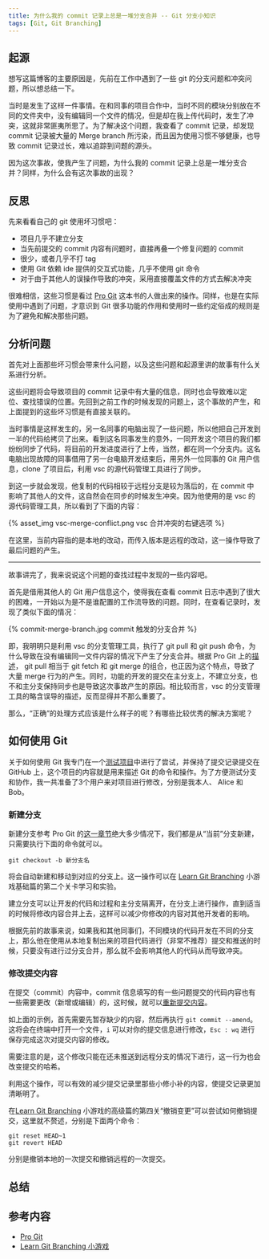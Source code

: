 ```yaml
---
title: 为什么我的 commit 记录上总是一堆分支合并 -- Git 分支小知识
tags: [Git, Git Branching]
---
```


## 起源

想写这篇博客的主要原因是，先前在工作中遇到了一些 git 的分支问题和冲突问题，所以想总结一下。

当时是发生了这样一件事情。在和同事的项目合作中，当时不同的模块分别放在不同的文件夹中，没有编辑同一个文件的情况，但是却在我上传代码时，发生了冲突，这就非常匪夷所思了。为了解决这个问题，我查看了 commit 记录，却发现 commit 记录被大量的 Merge branch 所污染，而且因为使用习惯不够健康，也导致 commit 记录过长，难以追踪到问题的源头。

因为这次事故，使我产生了问题，为什么我的 commit 记录上总是一堆分支合并？同样，为什么会有这次事故的出现？

## 反思

先来看看自己的 git 使用坏习惯吧：

* 项目几乎不建立分支
* 当先前提交的 commit 内容有问题时，直接再叠一个修复问题的 commit
* 很少，或者几乎不打 tag
* 使用 Git 依赖 ide 提供的交互式功能，几乎不使用 git 命令
* 对于由于其他人的误操作导致的冲突，采用直接覆盖文件的方式去解决冲突

很难相信，这些习惯是看过 [Pro Git](https://git-scm.com/book/zh/v2) 这本书的人做出来的操作。同样，也是在实际使用中遇到了问题，才意识到 Git 很多功能的作用和使用时一些约定俗成的规则是为了避免和解决那些问题。

## 分析问题

首先对上面那些坏习惯会带来什么问题，以及这些问题和起源里讲的故事有什么关系进行分析。

这些问题将会导致项目的 commit 记录中有大量的信息，同时也会导致难以定位、查找错误的位置。先回到之前工作的时候发现的问题上，这个事故的产生，和上面提到的这些坏习惯是有直接关联的。

当时事情是这样发生的，另一名同事的电脑出现了一些问题，所以他把自己开发到一半的代码给拷贝了出来。看到这名同事发生的意外，一同开发这个项目的我们都纷纷同步了代码，将目前的开发进度进行了上传，当然，都在同一个分支内。这名电脑出现故障的同事借用了另一台电脑开发结束后，用另外一位同事的 Git 用户信息，clone 了项目后，利用 vsc 的源代码管理工具进行了同步。

到这一步就会发现，他复制的代码相较于远程分支是较为落后的，在 commit 中影响了其他人的文件，这自然会在同步的时候发生冲突。因为他使用的是 vsc 的源代码管理工具，所以看到了下面的内容：

{% asset_img vsc-merge-conflict.png vsc 合并冲突的右键选项 %}

在这里，当前内容指的是本地的改动，而传入版本是远程的改动，这一操作导致了最后问题的产生。

---

故事讲完了，我来说说这个问题的查找过程中发现的一些内容吧。

首先是借用其他人的 Git 用户信息这个，使得我在查看 commit 日志中遇到了很大的困难，一开始以为是不是谁配置的工作流导致的问题。同时，在查看记录时，发现了类似下面的情况：

{% commit-merge-branch.jpg commit 触发的分支合并 %}

即，我明明只是利用 vsc 的分支管理工具，执行了 git pull 和 git push 命令，为什么导致在没有编辑同一文件内容的情况下产生了分支合并。根据 Pro Git 上的[描述](https://git-scm.com/book/zh/v2/Git-%E5%88%86%E6%94%AF-%E8%BF%9C%E7%A8%8B%E5%88%86%E6%94%AF#%E6%8B%89%E5%8F%96:~:text=%E7%84%B6%E8%80%8C%EF%BC%8C%E6%9C%89%E4%B8%80%E4%B8%AA%E5%91%BD%E4%BB%A4%E5%8F%AB%E4%BD%9C%20git%20pull%20%E5%9C%A8%E5%A4%A7%E5%A4%9A%E6%95%B0%E6%83%85%E5%86%B5%E4%B8%8B%E5%AE%83%E7%9A%84%E5%90%AB%E4%B9%89%E6%98%AF%E4%B8%80%E4%B8%AA%20git%20fetch%20%E7%B4%A7%E6%8E%A5%E7%9D%80%E4%B8%80%E4%B8%AA%20git%20merge%20%E5%91%BD%E4%BB%A4)， git pull 相当于 git fetch 和 git merge 的组合，也正因为这个特点，导致了大量 merge 行为的产生。同时，功能的开发的提交在主分支上，不建立分支，也不和主分支保持同步也是导致这次事故产生的原因。相比较而言，vsc 的分支管理工具的略含误导的描述，反而显得并不那么重要了。

那么，“正确”的处理方式应该是什么样子的呢？有哪些比较优秀的解决方案呢？

## 如何使用 Git

关于如何使用 Git 我专门在一个[测试项目](https://github.com/Storh/git-example)中进行了尝试，并保持了提交记录提交在 GitHub 上，这个项目的内容就是用来描述 Git 的命令和操作。为了方便测试分支和协作，我一共准备了3个用户来对项目进行修改，分别是我本人、 Alice 和 Bob。

### 新建分支

新建分支参考 Pro Git 的[这一章节](https://git-scm.com/book/zh/v2/Git-%E5%88%86%E6%94%AF-%E5%88%86%E6%94%AF%E7%9A%84%E6%96%B0%E5%BB%BA%E4%B8%8E%E5%90%88%E5%B9%B6)绝大多少情况下，我们都是从“当前”分支新建，只需要执行下面的命令就可以。

``` 
git checkout -b 新分支名
```

将会自动新建和移动到对应的分支上。这一操作可以在 [Learn Git Branching](https://learngitbranching.js.org/?locale=zh_CN) 小游戏基础篇的第二个关卡学习和实验。

建立分支可以让开发的代码和过程和主分支隔离开，在分支上进行操作，直到适当的时候将修改内容合并上去，这样可以减少你修改的内容对其他开发者的影响。

根据先前的故事来说，如果我和其他同事们，不同模块的代码开发在不同的分支上，那么他在使用从本地复制出来的项目代码进行（非常不推荐）提交和推送的时候，只要没有进行过分支合并，那么就不会影响其他人的代码从而导致冲突。

### 修改提交内容

在提交（commit）内容中，commit 信息填写的有一些问题提交的代码内容也有一些需要更改（新增或编辑）的，这时候，就可以[重新提交内容](https://git-scm.com/book/zh/v2/Git-%E5%9F%BA%E7%A1%80-%E6%92%A4%E6%B6%88%E6%93%8D%E4%BD%9C)。

如上面的示例，首先需要先暂存缺少的内容，然后再执行 ```git commit --amend```。这将会在终端中打开一个文件，```i``` 可以对你的提交信息进行修改，```Esc : wq``` 进行保存完成这次对提交内容的修改。

需要注意的是，这个修改只能在还未推送到远程分支的情况下进行，这一行为也会改变提交的哈希。

利用这个操作，可以有效的减少提交记录里那些小修小补的内容，使提交记录更加清晰明了。

在[Learn Git Branching](https://learngitbranching.js.org/?locale=zh_CN) 小游戏的高级篇的第四关“撤销变更”可以尝试如何撤销提交，这里就不赘述，分别是下面两个命令：

```
git reset HEAD~1
git revert HEAD
```

分别是撤销本地的一次提交和撤销远程的一次提交。

## 总结

## 参考内容

* [Pro Git](https://git-scm.com/book/zh/v2)
* [Learn Git Branching 小游戏](https://learngitbranching.js.org/?locale=zh_CN)
